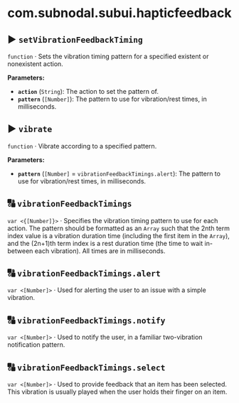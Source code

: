 # com.subnodal.subui.hapticfeedback
## ▶️ `setVibrationFeedbackTiming`
`function` · Sets the vibration timing pattern for a specified existent or nonexistent action.

**Parameters:**
* **`action`** (`String`): The action to set the pattern of.
* **`pattern`** (`[Number]`): The pattern to use for vibration/rest times, in milliseconds.

## ▶️ `vibrate`
`function` · Vibrate according to a specified pattern.

**Parameters:**
* **`pattern`** (`[Number]` = `vibrationFeedbackTimings.alert`): The pattern to use for vibration/rest times, in milliseconds.

## 🔠️ `vibrationFeedbackTimings`
`var <{[Number]}>` · Specifies the vibration timing pattern to use for each action. The pattern should be formatted as an `Array` such that the 2nth term index value is a vibration duration time (including the first item in the `Array`), and the (2n+1)th term index is a rest duration time (the time to wait in-between each vibration). All times are in milliseconds.

## 🔠️ `vibrationFeedbackTimings.alert`
`var <[Number]>` · Used for alerting the user to an issue with a simple vibration.

## 🔠️ `vibrationFeedbackTimings.notify`
`var <[Number]>` · Used to notify the user, in a familiar two-vibration notification pattern.

## 🔠️ `vibrationFeedbackTimings.select`
`var <[Number]>` · Used to provide feedback that an item has been selected. This vibration is usually played when the user holds their finger on an item.